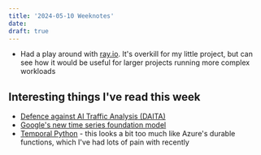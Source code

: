 ```yaml
---
title: '2024-05-10 Weeknotes'
date: 
draft: true
---
```

- Had a play around with [ray.io](https://www.ray.io/). It's overkill for my little project, but can see how it would be useful for larger projects running more complex workloads

## Interesting things I've read this week
- [Defence against AI Traffic Analysis (DAITA)](https://mullvad.net/en/blog/introducing-defense-against-ai-guided-traffic-analysis-daita)
- [Google's new time series foundation model](https://github.com/google-research/timesfm)
- [Temporal Python](https://temporal.io/blog/durable-distributed-asyncio-event-loop) - this looks a bit too much like Azure's durable functions, which I've had lots of pain with recently

